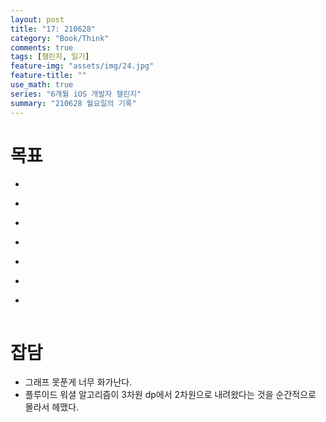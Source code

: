 ```yaml
---
layout: post
title: "17: 210628"
category: "Book/Think"
comments: true
tags: [챌린지, 일기]
feature-img: "assets/img/24.jpg"
feature-title: ""
use_math: true
series: "6개월 iOS 개발자 챌린지"
summary: "210628 월요일의 기록"
---
```




# 목표
* ~~~약먹기~~~
* ~~~알고리즘 3문제 시간잡고 - 구현 BFS, DFS~~~
* ~~~단어변환 BFS로 다시 풀기~~~
* ~~~swift 강의 끝내기 -> CS 기초~~~
* ~~~iOS 강의 듣기~~~
* ~~~커리어콘 듣기~~~
* ~~~1일 1커밋~~~



# 잡담

* 그래프 못푼게 너무 화가난다.
* 플루이드 워셜 알고리즘이 3차원 dp에서 2차원으로 내려왔다는 것을 순간적으로 몰라서 헤맸다.

